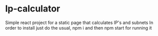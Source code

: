 # Ip-calculator
Simple react project for a static page that calculates IP's and subnets
In order to install just do the usual, npm i and then npm start for running it
